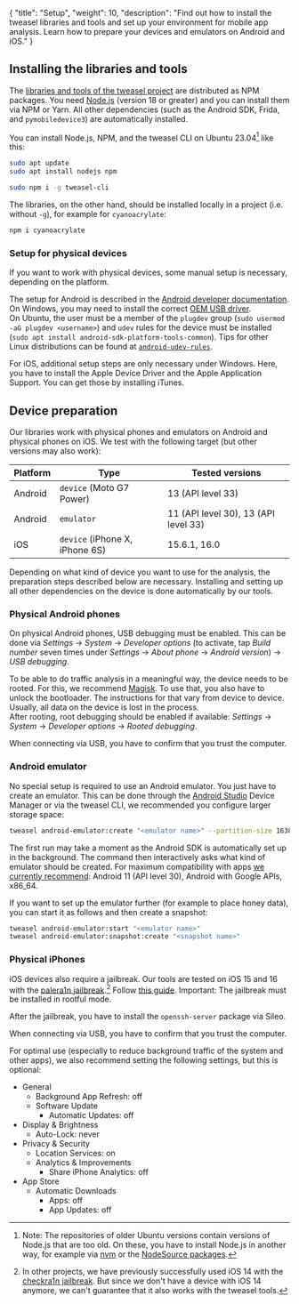 {
    "title": "Setup",
    "weight": 10,
    "description": "Find out how to install the tweasel libraries and tools and set up your environment for mobile app analysis. Learn how to prepare your devices and emulators on Android and iOS."
}

## Installing the libraries and tools

The [libraries and tools of the tweasel project](/) are distributed as NPM packages. You need [Node.js](https://nodejs.org) (version 18 or greater) and you can install them via NPM or Yarn. All other dependencies (such as the Android SDK, Frida, and `pymobiledevice3`) are automatically installed.

You can install Node.js, NPM, and the tweasel CLI on Ubuntu 23.04[^ubuntu-node] like this:

[^ubuntu-node]: Note: The repositories of older Ubuntu versions contain versions of Node.js that are too old. On these, you have to install Node.js in another way, for example via [nvm](https://github.com/nvm-sh/nvm) or the [NodeSource packages](https://github.com/nodesource/distributions).

```sh
sudo apt update
sudo apt install nodejs npm

sudo npm i -g tweasel-cli
```

The libraries, on the other hand, should be installed locally in a project (i.e. without `-g`), for example for `cyanoacrylate`:

```sh
npm i cyanoacrylate
```

### Setup for physical devices

If you want to work with physical devices, some manual setup is necessary, depending on the platform.

The setup for Android is described in the [Android developer documentation](https://developer.android.com/studio/run/device#setting-up). On Windows, you may need to install the correct [OEM USB driver](https://developer.android.com/studio/run/oem-usb).  
On Ubuntu, the user must be a member of the `plugdev` group (`sudo usermod -aG plugdev <username>`) and `udev` rules for the device must be installed (`sudo apt install android-sdk-platform-tools-common`). Tips for other Linux distributions can be found at [`android-udev-rules`](https://github.com/M0Rf30/android-udev-rules).

For iOS, additional setup steps are only necessary under Windows. Here, you have to install the Apple Device Driver and the Apple Application Support. You can get those by installing iTunes.

## Device preparation

Our libraries work with physical phones and emulators on Android and physical phones on iOS. We test with the following target (but other versions may also work):

| Platform | Type | Tested versions |
| --- | --- | --- |
| Android | `device` (Moto G7 Power) | 13 (API level 33) |
| Android | `emulator` | 11 (API level 30), 13 (API level 33) |
| iOS | `device` (iPhone X, iPhone 6S) | 15.6.1, 16.0 |

Depending on what kind of device you want to use for the analysis, the preparation steps described below are necessary. Installing and setting up all other dependencies on the device is done automatically by our tools.

### Physical Android phones

On physical Android phones, USB debugging must be enabled. This can be done via *Settings* -> *System* -> *Developer options* (to activate, tap *Build number* seven times under *Settings* -> *About phone* -> *Android version*) -> *USB debugging*.

To be able to do traffic analysis in a meaningful way, the device needs to be rooted. For this, we recommend [Magisk](https://topjohnwu.github.io/Magisk/). To use that, you also have to unlock the bootloader. The instructions for that vary from device to device. Usually, all data on the device is lost in the process.  
After rooting, root debugging should be enabled if available: *Settings* -> *System* -> *Developer options* -> *Rooted debugging*.

When connecting via USB, you have to confirm that you trust the computer.

### Android emulator

No special setup is required to use an Android emulator. You just have to create an emulator. This can be done through the [Android Studio](https://developer.android.com/studio) Device Manager or via the tweasel CLI, we recommended you configure larger storage space:

```sh
tweasel android-emulator:create "<emulator name>" --partition-size 16384
```

The first run may take a moment as the Android SDK is automatically set up in the background. The command then interactively asks what kind of emulator should be created. For maximum compatibility with apps [we currently recommend](https://github.com/tweaselORG/appstraction/issues/54): Android 11 (API level 30), Android with Google APIs, x86_64.

If you want to set up the emulator further (for example to place honey data), you can start it as follows and then create a snapshot:

```sh
tweasel android-emulator:start "<emulator name>"
tweasel android-emulator:snapshot:create "<snapshot name>" 
```

### Physical iPhones

iOS devices also require a jailbreak. Our tools are tested on iOS 15 and 16 with the [palera1n jailbreak](https://github.com/palera1n/palera1n).[^ios-14] Follow [this guide](https://ios.cfw.guide/installing-palera1n/). Important: The jailbreak must be installed in rootful mode.

[^ios-14]: In other projects, we have previously successfully used iOS 14 with the [checkra1n jailbreak](https://checkra.in/). But since we don't have a device with iOS 14 anymore, we can't guarantee that it also works with the tweasel tools.

After the jailbreak, you have to install the `openssh-server` package via Sileo.

When connecting via USB, you have to confirm that you trust the computer.

For optimal use (especially to reduce background traffic of the system and other apps), we also recommend setting the following settings, but this is optional:

* General
    * Background App Refresh: off
    * Software Update
        * Automatic Updates: off
* Display & Brightness
    * Auto-Lock: never
* Privacy & Security
    * Location Services: on
    * Analytics & Improvements
        * Share iPhone Analytics: off
* App Store
    * Automatic Downloads
        * Apps: off
        * App Updates: off
